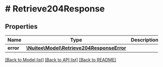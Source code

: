 # # Retrieve204Response

## Properties

Name | Type | Description | Notes
------------ | ------------- | ------------- | -------------
**error** | [**\Nuitee\Model\Retrieve204ResponseError**](Retrieve204ResponseError.md) |  | [optional]

[[Back to Model list]](../../README.md#models) [[Back to API list]](../../README.md#endpoints) [[Back to README]](../../README.md)
